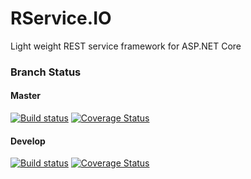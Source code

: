 # RService.IO
Light weight REST service framework for ASP.NET Core

### Branch Status
#### Master
[![Build status](https://ci.appveyor.com/api/projects/status/t65h3ok91ljwm30t/branch/master?svg=true)](https://ci.appveyor.com/project/Stoom/rservice-io/branch/master)
[![Coverage Status](https://coveralls.io/repos/github/Stoom/RService.IO/badge.svg?branch=master)](https://coveralls.io/github/Stoom/RService.IO?branch=master)  
#### Develop
[![Build status](https://ci.appveyor.com/api/projects/status/t65h3ok91ljwm30t/branch/develop?svg=true)](https://ci.appveyor.com/project/Stoom/rservice-io/branch/develop)
[![Coverage Status](https://coveralls.io/repos/github/Stoom/RService.IO/badge.svg?branch=develop)](https://coveralls.io/github/Stoom/RService.IO?branch=develop)
